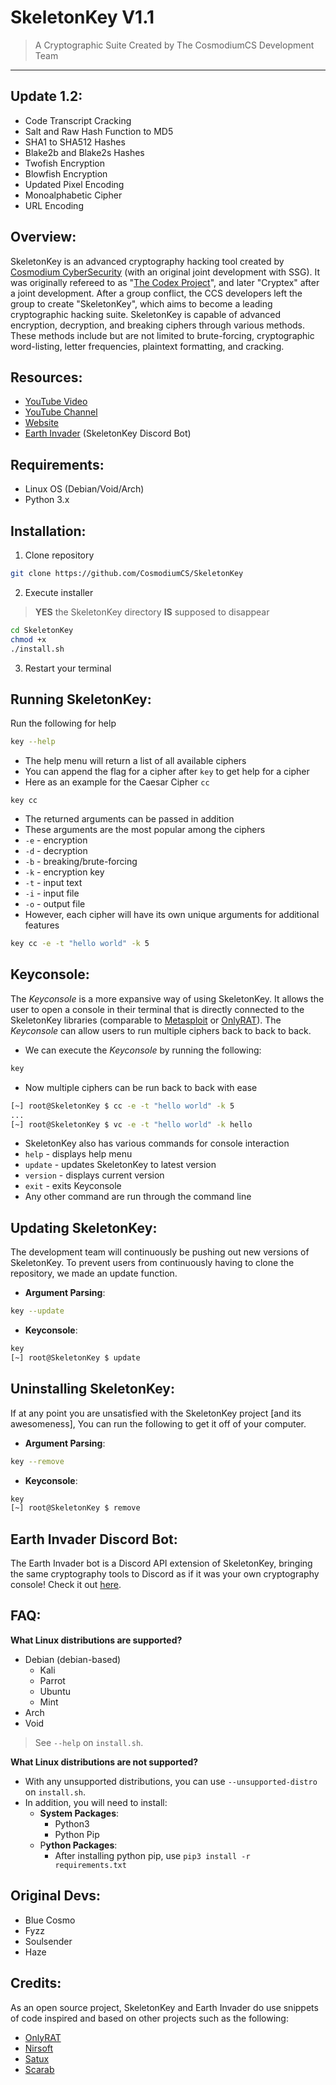 <!-- variables -->
[ccs]: https://www.cosmodiumcs.com
[youtube]: https://www.youtube.com/c/CosmodiumCS
[onlyrat]: https://github.com/CosmodiumCS/OnlyRAT

<!-- title -->
# SkeletonKey V1.1

> A Cryptographic Suite Created by The CosmodiumCS Development Team
---

## Update 1.2:
- Code Transcript Cracking
- Salt and Raw Hash Function to MD5
- SHA1 to SHA512 Hashes
- Blake2b and Blake2s Hashes
- Twofish Encryption
- Blowfish Encryption
- Updated Pixel Encoding
- Monoalphabetic Cipher
- URL Encoding

## Overview:
SkeletonKey is an advanced cryptography hacking tool created by [Cosmodium CyberSecurity][ccs] (with an original joint development with SSG). It was originally refereed to as "[The Codex Project](https://github.com/CosmodiumCS/the-codex-project)", and later "Cryptex" after a joint development. After a group conflict, the CCS developers left the group to create "SkeletonKey", which aims to become a leading cryptographic hacking suite. SkeletonKey is capable of advanced encryption, decryption, and breaking ciphers through various methods. These methods include but are not limited to brute-forcing, cryptographic word-listing, letter frequencies, plaintext formatting, and cracking.

## Resources:
- [YouTube Video](https://www.cosmodiumcs.com/comings-soon)
- [YouTube Channel](https://youtube.com/cosmodiumcs)
- [Website](https://cosmodiumcs.com)
- [Earth Invader](https://github.com/Soulsender/Earth-Invader) (SkeletonKey Discord Bot)

## Requirements:
- Linux OS (Debian/Void/Arch)
- Python 3.x

## Installation:
1. Clone repository
```bash
git clone https://github.com/CosmodiumCS/SkeletonKey
```
2. Execute installer
> **YES** the SkeletonKey directory **IS** supposed to disappear
```bash
cd SkeletonKey
chmod +x
./install.sh
```
3. Restart your terminal

## Running SkeletonKey:
Run the following for help
```bash
key --help
```
- The help menu will return a list of all available ciphers
- You can append the flag for a cipher after `key` to get help for a cipher
- Here as an example for the Caesar Cipher `cc`
```key
key cc
``` 
- The returned arguments can be passed in addition
- These arguments are the most popular among the ciphers
- `-e` - encryption
- `-d` - decryption
- `-b` - breaking/brute-forcing
- `-k` - encryption key
- `-t` - input text
- `-i` - input file
- `-o` - output file
- However, each cipher will have its own unique arguments for additional features
```bash
key cc -e -t "hello world" -k 5
```

## Keyconsole:
The *Keyconsole* is a more expansive way of using SkeletonKey. It allows the user to open a console in their terminal that is directly connected to the SkeletonKey libraries (comparable to [Metasploit](https://www.metasploit.com/) or [OnlyRAT][onlyrat]). The *Keyconsole* can allow users to run multiple ciphers back to back to back.
- We can execute the *Keyconsole* by running the following:
```bash
key
```
- Now multiple ciphers can be run back to back with ease
```bash
[~] root@SkeletonKey $ cc -e -t "hello world" -k 5
...
[~] root@SkeletonKey $ vc -e -t "hello world" -k hello
```
- SkeletonKey also has various commands for console interaction
- `help` - displays help menu
- `update` - updates SkeletonKey to latest version
- `version` - displays current version
- `exit` - exits Keyconsole
- Any other command are run through the command line

## Updating SkeletonKey:
The development team will continuously be pushing out new versions of SkeletonKey. To prevent users from continuously having to clone the repository, we made an update function.
- **Argument Parsing**:
```bash
key --update
```
- **Keyconsole**:
```bash
key
[~] root@SkeletonKey $ update
```

## Uninstalling SkeletonKey:
If at any point you are unsatisfied with the SkeletonKey project [and its awesomeness], You can run the following to get it off of your computer.
- **Argument Parsing**:
```bash
key --remove
```
- **Keyconsole**:
```bash
key
[~] root@SkeletonKey $ remove
```

## Earth Invader Discord Bot:
The Earth Invader bot is a Discord API extension of SkeletonKey, bringing the same cryptography tools to Discord as if it was your own cryptography console! Check it out [here](https://github.com/Soulsender/Earth-Invader).

## FAQ:
**What Linux distributions are supported?**
- Debian (debian-based)
	- Kali
	- Parrot
	- Ubuntu
	- Mint
- Arch
- Void
> See `--help` on `install.sh`.

**What Linux distributions are not supported?**
- With any unsupported distributions, you can use `--unsupported-distro` on `install.sh`.
- In addition, you will need to install:
	- **System Packages**:
		- Python3
		- Python Pip
	- P**ython Packages**:
		- After installing python pip, use `pip3 install -r requirements.txt`

## Original Devs:
- Blue Cosmo
- Fyzz
- Soulsender
- Haze

## Credits:
As an open source project, SkeletonKey and Earth Invader do use snippets of code inspired and based on other projects such as the following:
- [OnlyRAT](https://github.com/CosmodiumCS/OnlyRAT)
- [Nirsoft](https://www.nirsoft.net)
- [Satux](https://cosmodiumcs.com/coming-soon)
- [Scarab](https://github.com/Soulsender/Scarab)